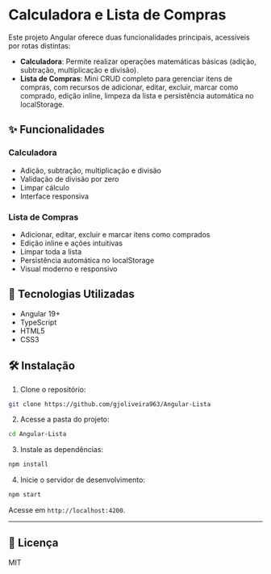 # Calculadora e Lista de Compras

Este projeto Angular oferece duas funcionalidades principais, acessíveis por
rotas distintas:

- **Calculadora**: Permite realizar operações matemáticas básicas (adição,
  subtração, multiplicação e divisão).
- **Lista de Compras**: Mini CRUD completo para gerenciar itens de compras, com
  recursos de adicionar, editar, excluir, marcar como comprado, edição inline,
  limpeza da lista e persistência automática no localStorage.

## ✨ Funcionalidades

### Calculadora

- Adição, subtração, multiplicação e divisão
- Validação de divisão por zero
- Limpar cálculo
- Interface responsiva

### Lista de Compras

- Adicionar, editar, excluir e marcar itens como comprados
- Edição inline e ações intuitivas
- Limpar toda a lista
- Persistência automática no localStorage
- Visual moderno e responsivo

## 🚀 Tecnologias Utilizadas

- Angular 19+
- TypeScript
- HTML5
- CSS3

## 🛠️ Instalação

1. Clone o repositório:

```bash
git clone https://github.com/gjoliveira963/Angular-Lista
```

2. Acesse a pasta do projeto:

```bash
cd Angular-Lista
```

3. Instale as dependências:

```bash
npm install
```

4. Inicie o servidor de desenvolvimento:

```bash
npm start
```

Acesse em `http://localhost:4200`.

---

## 📝 Licença

MIT
